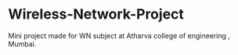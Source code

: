 # Wireless-Network-Project
Mini project made for WN subject at Atharva college of engineering , Mumbai.
